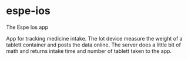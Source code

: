 # espe-ios
The Espe Ios app

App for tracking medicine intake. The Iot device measure the weight of a tablett container and posts the data online.
The server does a little bit of math and returns intake time and number of tablett taken to the app.
